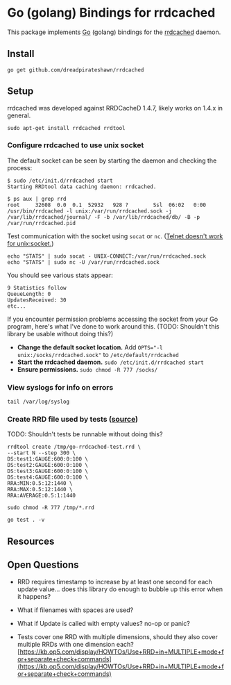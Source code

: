 # Go (golang) Bindings for rrdcached

This package implements [Go](http://golang.org) (golang) bindings for the [rrdcached](http://oss.oetiker.ch/rrdtool/doc/rrdcached.en.html) daemon.

## Install

```
go get github.com/dreadpirateshawn/rrdcached
```

## Setup

rrdcached was developed against RRDCacheD 1.4.7, likely works on 1.4.x in general.

```
sudo apt-get install rrdcached rrdtool
```

### Configure rrdcached to use unix socket

The default socket can be seen by starting the daemon and checking the process:

    $ sudo /etc/init.d/rrdcached start
    Starting RRDtool data caching daemon: rrdcached.

    $ ps aux | grep rrd
    root     32608  0.0  0.1  52932   928 ?        Ssl  06:02   0:00 /usr/bin/rrdcached -l unix:/var/run/rrdcached.sock -j /var/lib/rrdcached/journal/ -F -b /var/lib/rrdcached/db/ -B -p /var/run/rrdcached.pid

Test communication with the socket using `socat` or `nc`. ([Telnet doesn't work for unix:socket.](https://github.com/tj/go-debug/issues/2))

```
echo "STATS" | sudo socat - UNIX-CONNECT:/var/run/rrdcached.sock
echo "STATS" | sudo nc -U /var/run/rrdcached.sock
```

You should see various stats appear:

```
9 Statistics follow
QueueLength: 0
UpdatesReceived: 30
etc...
```

If you encounter permission problems accessing the socket from your Go program, here's what I've done to work around this. (TODO: Shouldn't this library be usable without doing this?)

  * **Change the default socket location.** Add `OPTS="-l unix:/socks/rrdcached.sock"` to `/etc/default/rrdcached`
  * **Start the rrdcached daemon.** `sudo /etc/init.d/rrdcached start`
  * **Ensure permissions.** `sudo chmod -R 777 /socks/`

### View syslogs for info on errors

```
tail /var/log/syslog
```

### Create RRD file used by tests ([source](http://cuddletech.com/articles/rrd/ar01s02.html))

TODO: Shouldn't tests be runnable without doing this?

```
rrdtool create /tmp/go-rrdcached-test.rrd \
--start N --step 300 \
DS:test1:GAUGE:600:0:100 \
DS:test2:GAUGE:600:0:100 \
DS:test3:GAUGE:600:0:100 \
DS:test4:GAUGE:600:0:100 \
RRA:MIN:0.5:12:1440 \
RRA:MAX:0.5:12:1440 \
RRA:AVERAGE:0.5:1:1440

sudo chmod -R 777 /tmp/*.rrd

go test . -v
```

## Resources


## Open Questions

  - RRD requires timestamp to increase by at least one second for each update value... does this library do enough to bubble up this error when it happens?

  - What if filenames with spaces are used?

  - What if Update is called with empty values? no-op or panic?

  - Tests cover one RRD with multiple dimensions, should they also cover multiple RRDs with one dimension each? [https://kb.op5.com/display/HOWTOs/Use+RRD+in+MULTIPLE+mode+for+separate+check+commands](https://kb.op5.com/display/HOWTOs/Use+RRD+in+MULTIPLE+mode+for+separate+check+commands)
